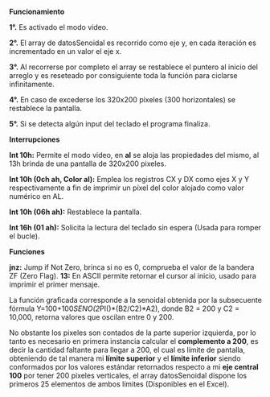 **Funcionamiento**

**1°.** Es activado el modo video.

**2°.** El array de datosSenoidal es recorrido como eje y, en cada iteración es incrementado en un valor el eje x.

**3°.** Al recorrerse por completo el array se restablece el puntero al inicio del arreglo y es reseteado por consiguiente toda la función para ciclarse infinitamente.

**4°.** En caso de excederse los 320x200 pixeles (300 horizontales) se restablece la pantalla.

**5°.** Si se detecta algún input del teclado el programa finaliza.

**Interrupciones**

**Int 10h:** Permite el modo video, en **al** se aloja las propiedades del mismo, al 13h brinda de una pantalla de 320x200 pixeles.

**Int 10h (0ch ah, Color al):** Emplea los registros CX y DX como ejes X y Y respectivamente a fin de imprimir un píxel del color alojado como valor numérico en AL.

**Int 10h (06h ah):** Restablece la pantalla.

**Int 16h (01 ah):** Solicita la lectura del teclado sin espera (Usada para romper el bucle).

**Funciones**

**jnz:** Jump if Not Zero, brinca si no es 0, comprueba el valor de la bandera ZF (Zero Flag).
**13:** En ASCII permite retornar el cursor al inicio, usado para imprimir el primer mensaje.

La función graficada corresponde a la senoidal obtenida por la subsecuente fórmula Y=100+100*SENO(2*PI()*(B2/C2)*A2), donde B2 = 200 y C2 = 10,000, retorna valores que oscilan entre 0 y 200. 

No obstante los pixeles son contados de la parte superior izquierda, por lo tanto es necesario en primera instancia calcular el **complemento a 200**, es decir la cantidad faltante para llegar a 200, el cual es límite de pantalla, obteniendo de tal manera mi **límite superior** y el **límite inferior** siendo conformados por los valores estándar retornados respecto a mi **eje central 100** por tener 200 píxeles verticales, el array datosSenoidal dispone los primeros 25 elementos de ambos límites (Disponibles en el Excel).
